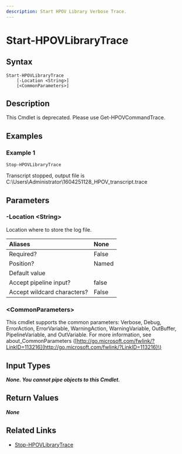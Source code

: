 ```yaml
---
description: Start HPOV Library Verbose Trace.
---
```


# Start-HPOVLibraryTrace

## Syntax

```text
Start-HPOVLibraryTrace
    [-Location <String>]
    [<CommonParameters>]
```

## Description

This Cmdlet is deprecated. Please use Get-HPOVCommandTrace.

## Examples

### Example 1

```text
Stop-HPOVLibraryTrace
```

Transcript stopped, output file is C:\Users\Administrator\1604251128\_HPOV\_transcript.trace

## Parameters

### -Location &lt;String&gt;

Location where to store the log file.

| Aliases | None |
| :--- | :--- |
| Required? | False |
| Position? | Named |
| Default value |  |
| Accept pipeline input? | false |
| Accept wildcard characters? | False |

### &lt;CommonParameters&gt;

This cmdlet supports the common parameters: Verbose, Debug, ErrorAction, ErrorVariable, WarningAction, WarningVariable, OutBuffer, PipelineVariable, and OutVariable. For more information, see about\_CommonParameters \([http://go.microsoft.com/fwlink/?LinkID=113216](http://go.microsoft.com/fwlink/?LinkID=113216)\)

## Input Types

_**None. You cannot pipe objects to this Cmdlet.**_

## Return Values

_**None**_

## Related Links

* [Stop-HPOVLibraryTrace](stop-hpovlibrarytrace.md)


